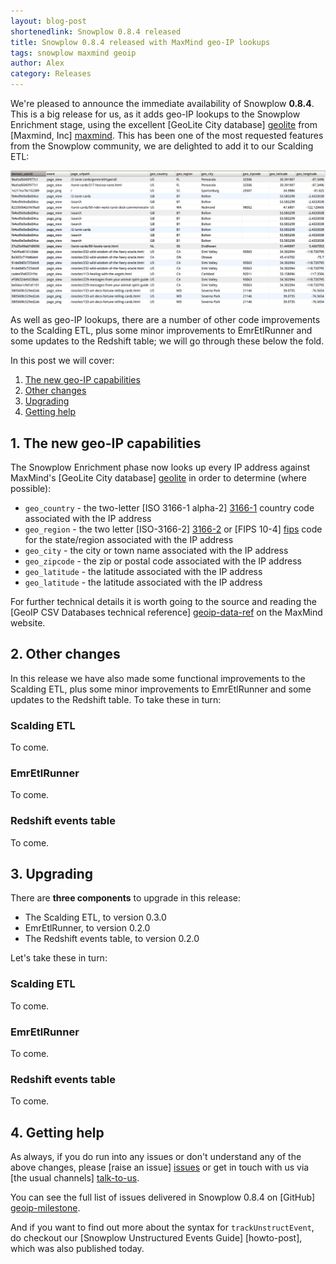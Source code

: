 ```yaml
---
layout: blog-post
shortenedlink: Snowplow 0.8.4 released
title: Snowplow 0.8.4 released with MaxMind geo-IP lookups
tags: snowplow maxmind geoip
author: Alex
category: Releases
---
```


We're pleased to announce the immediate availability of Snowplow **0.8.4**. This is a big release for us, as it adds geo-IP lookups to the Snowplow Enrichment stage, using the excellent [GeoLite City database] [geolite] from [Maxmind, Inc] [maxmind]. This has been one of the most requested features from the Snowplow community, we are delighted to add it to our Scalding ETL:

![geoip-img][geoip-img]

As well as geo-IP lookups, there are a number of other code improvements to the Scalding ETL, plus some minor improvements to EmrEtlRunner and some updates to the Redshift table; we will go through these below the fold.

In this post we will cover:

1. [The new geo-IP capabilities](/blog/2013/03/03/snowplow-0.7.6-released-with-redshift-data-warehouse-support#geoip)
2. [Other changes](/blog/2013/03/03/snowplow-0.7.6-released-with-redshift-data-warehouse-support#other-changes)
3. [Upgrading](/blog/2013/03/03/snowplow-0.7.6-released-with-redshift-data-warehouse-support#upgrading)
4. [Getting help](/blog/2013/03/03/snowplow-0.7.6-released-with-redshift-data-warehouse-support#help)

<!--more-->

<h2><a name="geoip">1. The new geo-IP capabilities</a></h2>

The Snowplow Enrichment phase now looks up every IP address against MaxMind's [GeoLite City database] [geolite] in order to determine (where possible):

* `geo_country` - the two-letter [ISO 3166-1 alpha-2] [3166-1] country code associated with the IP address
* `geo_region` -  the two letter [ISO-3166-2] [3166-2] or [FIPS 10-4] [fips] code for the state/region associated with the IP address
* `geo_city` - the city or town name associated with the IP address
* `geo_zipcode` - the zip or postal code associated with the IP address
* `geo_latitude` - the latitude associated with the IP address
* `geo_latitude` - the latitude associated with the IP address

For further technical details it is worth going to the source and reading the [GeoIP CSV Databases technical reference] [geoip-data-ref] on the MaxMind website.

<h2><a name="other-changes">2. Other changes</a></h2>

In this release we have also made some functional improvements to the Scalding ETL, plus some minor improvements to EmrEtlRunner and some updates to the Redshift table. To take these in turn:

### Scalding ETL

To come.

### EmrEtlRunner

To come.

### Redshift events table

To come.

<h2><a name="upgrading">3. Upgrading</a></h2>

There are **three components** to upgrade in this release:

* The Scalding ETL, to version 0.3.0
* EmrEtlRunner, to version 0.2.0
* The Redshift events table, to version 0.2.0

Let's take these in turn:

### Scalding ETL

To come.

### EmrEtlRunner

To come.

### Redshift events table

To come.

<h2><a name="help">4. Getting help</a></h2>

As always, if you do run into any issues or don't understand any of the above changes, please [raise an issue] [issues] or get in touch with us via [the usual channels] [talk-to-us].

You can see the full list of issues delivered in Snowplow 0.8.4 on [GitHub] [geoip-milestone].

And if you want to find out more about the syntax for `trackUnstructEvent`, do checkout our [Snowplow Unstructured Events Guide] [howto-post], which was also published today.

[geolite]: http://dev.maxmind.com/geoip/legacy/geolite
[maxmind]: http://www.maxmind.com

[geoip-img]: /static/img/blog/2013/05/geoip-data.png

[3166-1]: http://en.wikipedia.org/wiki/ISO_3166-1_alpha-2
[3166-2]: http://en.wikipedia.org/wiki/ISO_3166-2
[fips]: http://en.wikipedia.org/wiki/FIPS_10-4
[geoip-data-ref]: http://dev.maxmind.com/geoip/legacy/csv

[issues]: https://github.com/snowplow/snowplow/issues
[talk-to-us]: https://github.com/snowplow/snowplow/wiki/Talk-to-us
[geoip-milestone]: https://github.com/snowplow/snowplow/issues?milestone=17&page=1&state=closed
